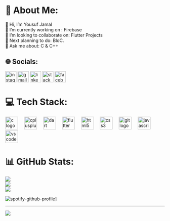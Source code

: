 # 💫 About Me:
👋 Hi, I’m Yousuf Jamal<br>🔭 I’m currently working on : Firebase<br>👯 I’m looking to collaborate on: Flutter Projects<br>🤝 Next planning to do: BloC.<br>💬 Ask me about:  C & C++


## 🌐 Socials:
<div align="left">
  <img src="https://img.shields.io/static/v1?message=Instagram&logo=instagram&label=&color=E4405F&logoColor=white&labelColor=&style=for-the-badge" height="35" alt="instagram logo"  />
  <img src="https://img.shields.io/static/v1?message=Gmail&logo=gmail&label=&color=D14836&logoColor=white&labelColor=&style=for-the-badge" height="35" alt="gmail logo"  />
  <img src="https://img.shields.io/static/v1?message=LinkedIn&logo=linkedin&label=&color=0077B5&logoColor=white&labelColor=&style=for-the-badge" height="35" alt="linkedin logo"  />
  <img src="https://img.shields.io/static/v1?message=Stackoverflow&logo=stackoverflow&label=&color=FE7A16&logoColor=white&labelColor=&style=for-the-badge" height="35" alt="stackoverflow logo"  />
  <img src="https://img.shields.io/static/v1?message=Facebook&logo=facebook&label=&color=1877F2&logoColor=white&labelColor=&style=for-the-badge" height="35" alt="facebook logo"  />
</div>

###

# 💻 Tech Stack:
<div align="left">
  <img src="https://cdn.jsdelivr.net/gh/devicons/devicon/icons/c/c-original.svg" height="40" alt="c logo"  />
  <img width="12" />
  <img src="https://cdn.jsdelivr.net/gh/devicons/devicon/icons/cplusplus/cplusplus-original.svg" height="40" alt="cplusplus logo"  />
  <img width="12" />
  <img src="https://cdn.jsdelivr.net/gh/devicons/devicon/icons/dart/dart-original.svg" height="40" alt="dart logo"  />
  <img width="12" />
  <img src="https://cdn.jsdelivr.net/gh/devicons/devicon/icons/flutter/flutter-original.svg" height="40" alt="flutter logo"  />
  <img width="12" />
  <img src="https://cdn.jsdelivr.net/gh/devicons/devicon/icons/html5/html5-original.svg" height="40" alt="html5 logo"  />
  <img width="12" />
  <img src="https://cdn.jsdelivr.net/gh/devicons/devicon/icons/css3/css3-original.svg" height="40" alt="css3 logo"  />
  <img width="12" />
  <img src="https://cdn.jsdelivr.net/gh/devicons/devicon/icons/git/git-original.svg" height="40" alt="git logo"  />
  <img width="12" />
  <img src="https://cdn.jsdelivr.net/gh/devicons/devicon/icons/javascript/javascript-original.svg" height="40" alt="javascript logo"  />
  <img width="12" />
  <img src="https://cdn.jsdelivr.net/gh/devicons/devicon/icons/vscode/vscode-original.svg" height="40" alt="vscode logo"  />
</div>


# 📊 GitHub Stats:
![](https://github-readme-stats.vercel.app/api?username=YousufJamal05&theme=vue-dark&hide_border=true&include_all_commits=false&count_private=false)<br/>
![](https://github-readme-streak-stats.herokuapp.com/?user=YousufJamal05&theme=vue-dark&hide_border=true)<br/>
![](https://github-readme-stats.vercel.app/api/top-langs/?username=YousufJamal05&theme=vue-dark&hide_border=true&include_all_commits=false&count_private=false&layout=compact)

![spotify-github-profile](https://spotify-github-profile.vercel.app/api/view?uid=dwo8rr9vuwsr865xlcehqevup&cover_image=true&theme=natemoo-re&show_offline=false&background_color=121212&interchange=false&bar_color=53b14f&bar_color_cover=false)]

---
[![](https://visitcount.itsvg.in/api?id=YousufJamal05&icon=0&color=0)](https://visitcount.itsvg.in)
